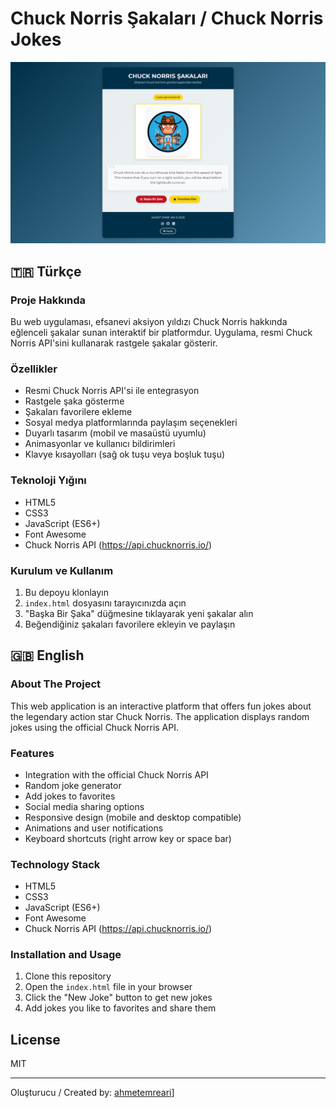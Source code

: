 # Chuck Norris Şakaları / Chuck Norris Jokes

![Chuck Norris Şakaları Ekran Görüntüsü](./chuckss.png)

## 🇹🇷 Türkçe

### Proje Hakkında
Bu web uygulaması, efsanevi aksiyon yıldızı Chuck Norris hakkında eğlenceli şakalar sunan interaktif bir platformdur. Uygulama, resmi Chuck Norris API'sini kullanarak rastgele şakalar gösterir.

### Özellikler
- Resmi Chuck Norris API'si ile entegrasyon
- Rastgele şaka gösterme
- Şakaları favorilere ekleme
- Sosyal medya platformlarında paylaşım seçenekleri
- Duyarlı tasarım (mobil ve masaüstü uyumlu)
- Animasyonlar ve kullanıcı bildirimleri
- Klavye kısayolları (sağ ok tuşu veya boşluk tuşu)

### Teknoloji Yığını
- HTML5
- CSS3
- JavaScript (ES6+)
- Font Awesome
- Chuck Norris API (https://api.chucknorris.io/)

### Kurulum ve Kullanım
1. Bu depoyu klonlayın
2. `index.html` dosyasını tarayıcınızda açın
3. "Başka Bir Şaka" düğmesine tıklayarak yeni şakalar alın
4. Beğendiğiniz şakaları favorilere ekleyin ve paylaşın

## 🇬🇧 English

### About The Project
This web application is an interactive platform that offers fun jokes about the legendary action star Chuck Norris. The application displays random jokes using the official Chuck Norris API.

### Features
- Integration with the official Chuck Norris API
- Random joke generator
- Add jokes to favorites
- Social media sharing options
- Responsive design (mobile and desktop compatible)
- Animations and user notifications
- Keyboard shortcuts (right arrow key or space bar)

### Technology Stack
- HTML5
- CSS3
- JavaScript (ES6+)
- Font Awesome
- Chuck Norris API (https://api.chucknorris.io/)

### Installation and Usage
1. Clone this repository
2. Open the `index.html` file in your browser
3. Click the "New Joke" button to get new jokes
4. Add jokes you like to favorites and share them

## License
MIT

---

Oluşturucu / Created by: [ahmetemreari](https://github.com/ahmetemreari)]
